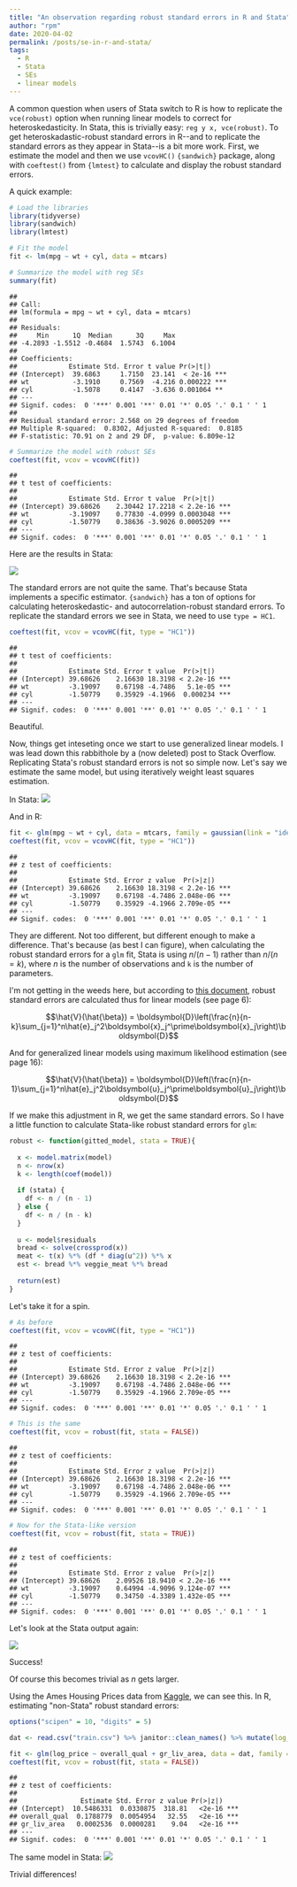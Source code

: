 ```yaml
---
title: "An observation regarding robust standard errors in R and Stata"
author: "rpm"
date: 2020-04-02
permalink: /posts/se-in-r-and-stata/
tags:
  - R
  - Stata
  - SEs
  - linear models
---
```




A common question when users of Stata switch to R is how to replicate the `vce(robust)` option when running linear models to correct for heteroskedasticity. In Stata, this is trivially easy: `reg y x, vce(robust)`. To get heteroskadastic-robust standard errors in R--and to replicate the standard errors as they appear in Stata--is a bit more work. First, we estimate the model and then we use `vcovHC()` `{sandwich}` package, along with `coeftest()` from `{lmtest}` to calculate and display the robust standard errors. 

A quick example:


```r
# Load the libraries
library(tidyverse)
library(sandwich)
library(lmtest)
```

```r
# Fit the model
fit <- lm(mpg ~ wt + cyl, data = mtcars)

# Summarize the model with reg SEs
summary(fit)
```

```
## 
## Call:
## lm(formula = mpg ~ wt + cyl, data = mtcars)
## 
## Residuals:
##     Min      1Q  Median      3Q     Max 
## -4.2893 -1.5512 -0.4684  1.5743  6.1004 
## 
## Coefficients:
##             Estimate Std. Error t value Pr(>|t|)    
## (Intercept)  39.6863     1.7150  23.141  < 2e-16 ***
## wt           -3.1910     0.7569  -4.216 0.000222 ***
## cyl          -1.5078     0.4147  -3.636 0.001064 ** 
## ---
## Signif. codes:  0 '***' 0.001 '**' 0.01 '*' 0.05 '.' 0.1 ' ' 1
## 
## Residual standard error: 2.568 on 29 degrees of freedom
## Multiple R-squared:  0.8302,	Adjusted R-squared:  0.8185 
## F-statistic: 70.91 on 2 and 29 DF,  p-value: 6.809e-12
```

```r
# Summarize the model with robust SEs
coeftest(fit, vcov = vcovHC(fit))
```

```
## 
## t test of coefficients:
## 
##             Estimate Std. Error t value  Pr(>|t|)    
## (Intercept) 39.68626    2.30442 17.2218 < 2.2e-16 ***
## wt          -3.19097    0.77830 -4.0999 0.0003048 ***
## cyl         -1.50779    0.38636 -3.9026 0.0005209 ***
## ---
## Signif. codes:  0 '***' 0.001 '**' 0.01 '*' 0.05 '.' 0.1 ' ' 1
```

Here are the results in Stata:

![](https://ramorel.github.io/files/stata_se2.png)

The standard errors are not quite the same. That's because Stata implements a specific estimator. `{sandwich}` has a ton of options for calculating heteroskedastic- and autocorrelation-robust standard errors. To replicate the standard errors we see in Stata, we need to use `type = HC1`. 


```r
coeftest(fit, vcov = vcovHC(fit, type = "HC1"))
```

```
## 
## t test of coefficients:
## 
##             Estimate Std. Error t value  Pr(>|t|)    
## (Intercept) 39.68626    2.16630 18.3198 < 2.2e-16 ***
## wt          -3.19097    0.67198 -4.7486   5.1e-05 ***
## cyl         -1.50779    0.35929 -4.1966  0.000234 ***
## ---
## Signif. codes:  0 '***' 0.001 '**' 0.01 '*' 0.05 '.' 0.1 ' ' 1
```

Beautiful.

Now, things get inteseting once we start to use generalized linear models. I was lead down this rabbithole by a (now deleted) post to Stack Overflow. Replicating Stata's robust standard errors is not so simple now. Let's say we estimate the same model, but using iteratively weight least squares estimation. 

In Stata:
![](https://ramorel.github.io/files/stata_se3.png)

And in R:

```r
fit <- glm(mpg ~ wt + cyl, data = mtcars, family = gaussian(link = "identity"))
coeftest(fit, vcov = vcovHC(fit, type = "HC1"))
```

```
## 
## z test of coefficients:
## 
##             Estimate Std. Error z value  Pr(>|z|)    
## (Intercept) 39.68626    2.16630 18.3198 < 2.2e-16 ***
## wt          -3.19097    0.67198 -4.7486 2.048e-06 ***
## cyl         -1.50779    0.35929 -4.1966 2.709e-05 ***
## ---
## Signif. codes:  0 '***' 0.001 '**' 0.01 '*' 0.05 '.' 0.1 ' ' 1
```

They are different. Not too different, but different enough to make a difference. That's because (as best I can figure), when calculating the robust standard errors for a `glm` fit, Stata is using $n / (n - 1)$ rather than $n / (n = k)$, where $n$ is the number of observations and `k` is the number of parameters. 

I'm not getting in the weeds here, but according to [this document](https://www.stata.com/manuals13/p_robust.pdf), robust standard errors are calculated thus for linear models (see page 6):

$$\hat{V}(\hat{\beta}) = \boldsymbol{D}\left(\frac{n}{n-k}\sum_{j=1}^n\hat{e}_j^2\boldsymbol{x}_j^\prime\boldsymbol{x}_j\right)\boldsymbol{D}$$

And for generalized linear models using maximum likelihood estimation (see page 16):

$$\hat{V}(\hat{\beta}) = \boldsymbol{D}\left(\frac{n}{n-1}\sum_{j=1}^n\hat{e}_j^2\boldsymbol{u}_j^\prime\boldsymbol{u}_j\right)\boldsymbol{D}$$

If we make this adjustment in R, we get the same standard errors. So I have a little function to calculate Stata-like robust standard errors for `glm`:


```r
robust <- function(gitted_model, stata = TRUE){
  
  x <- model.matrix(model)
  n <- nrow(x)
  k <- length(coef(model))
  
  if (stata) {
    df <- n / (n - 1) 
  } else {
    df <- n / (n - k) 
  }
  
  u <- model$residuals
  bread <- solve(crossprod(x))
  meat <- t(x) %*% (df * diag(u^2)) %*% x
  est <- bread %*% veggie_meat %*% bread
  
  return(est)
}
```

Let's take it for a spin.

```r
# As before
coeftest(fit, vcov = vcovHC(fit, type = "HC1"))
```

```
## 
## z test of coefficients:
## 
##             Estimate Std. Error z value  Pr(>|z|)    
## (Intercept) 39.68626    2.16630 18.3198 < 2.2e-16 ***
## wt          -3.19097    0.67198 -4.7486 2.048e-06 ***
## cyl         -1.50779    0.35929 -4.1966 2.709e-05 ***
## ---
## Signif. codes:  0 '***' 0.001 '**' 0.01 '*' 0.05 '.' 0.1 ' ' 1
```

```r
# This is the same
coeftest(fit, vcov = robust(fit, stata = FALSE))
```

```
## 
## z test of coefficients:
## 
##             Estimate Std. Error z value  Pr(>|z|)    
## (Intercept) 39.68626    2.16630 18.3198 < 2.2e-16 ***
## wt          -3.19097    0.67198 -4.7486 2.048e-06 ***
## cyl         -1.50779    0.35929 -4.1966 2.709e-05 ***
## ---
## Signif. codes:  0 '***' 0.001 '**' 0.01 '*' 0.05 '.' 0.1 ' ' 1
```

```r
# Now for the Stata-like version
coeftest(fit, vcov = robust(fit, stata = TRUE))
```

```
## 
## z test of coefficients:
## 
##             Estimate Std. Error z value  Pr(>|z|)    
## (Intercept) 39.68626    2.09526 18.9410 < 2.2e-16 ***
## wt          -3.19097    0.64994 -4.9096 9.124e-07 ***
## cyl         -1.50779    0.34750 -4.3389 1.432e-05 ***
## ---
## Signif. codes:  0 '***' 0.001 '**' 0.01 '*' 0.05 '.' 0.1 ' ' 1
```

Let's look at the Stata output again:

![](https://ramorel.github.io/files/stata_se3.png)

Success!

Of course this becomes trivial as $n$ gets larger.

Using the Ames Housing Prices data from [Kaggle](https://www.kaggle.com/c/house-prices-advanced-regression-techniques/data), we can see this. In R, estimating "non-Stata" robust standard errors:


```r
options("scipen" = 10, "digits" = 5)

dat <- read.csv("train.csv") %>% janitor::clean_names() %>% mutate(log_price = log(sale_price))

fit <- glm(log_price ~ overall_qual + gr_liv_area, data = dat, family = gaussian(link = "identity"))
coeftest(fit, vcov = robust(fit, stata = FALSE))
```

```
## 
## z test of coefficients:
## 
##                Estimate Std. Error z value Pr(>|z|)    
## (Intercept)  10.5486331  0.0330875  318.81   <2e-16 ***
## overall_qual  0.1788779  0.0054954   32.55   <2e-16 ***
## gr_liv_area   0.0002536  0.0000281    9.04   <2e-16 ***
## ---
## Signif. codes:  0 '***' 0.001 '**' 0.01 '*' 0.05 '.' 0.1 ' ' 1
```

The same model in Stata:
![](https://ramorel.github.io/files/stata_se4.png)

Trivial differences!
